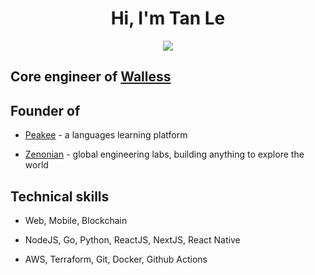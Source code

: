<h1 align="center"><b>Hi, I'm Tan Le </b></h1>
<p align="center">
  <a href="https://github.com/DenverCoder1/readme-typing-svg"><img src="https://readme-typing-svg.herokuapp.com?font=Time+New+Roman&color=cyan&size=25&center=true&vCenter=true&width=600&height=100&lines=Senior+Full-stack+Software+Engineer;Tan+Le+.+aka+Thomas+Le"></a>
</p>

## Core engineer of [Walless](https://walless.io)

## Founder of

- [Peakee](https://peakee.co) - a languages learning platform

- [Zenonian](https://zenonian.com) - global engineering labs, building anything to explore the world

## Technical skills

-   Web, Mobile, Blockchain

-   NodeJS, Go, Python, ReactJS, NextJS, React Native

-   AWS, Terraform, Git, Docker, Github Actions


